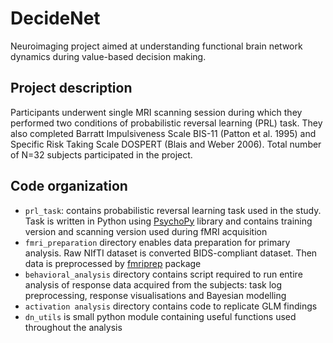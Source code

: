 # DecideNet

Neuroimaging project aimed at understanding functional brain network dynamics during value-based decision making.

## Project description

Participants underwent single MRI scanning session during which they performed two conditions of probabilistic reversal learning (PRL) task. They also completed Barratt Impulsiveness Scale BIS-11 (Patton et al. 1995) and Specific Risk Taking Scale DOSPERT (Blais and Weber 2006). Total number of N=32 subjects participated in the project. 

## Code organization

- `prl_task`: contains probabilistic reversal learning task used in the study. Task is written in Python using [PsychoPy](https://www.psychopy.org/) library and contains training version and scanning version used during fMRI acquisition
- `fmri_preparation` directory enables data preparation for primary analysis. Raw NIfTI dataset is converted BIDS-compliant dataset. Then data is preprocessed by [fmriprep](https://github.com/poldracklab/fmriprep) package
- `behavioral_analysis` directory contains script required to run entire analysis of response data acquired from the subjects: task log preprocessing, response visualisations and Bayesian modelling
- `activation analysis` directory contains code to replicate GLM findings
- `dn_utils` is small python module containing useful functions used throughout the analysis 
